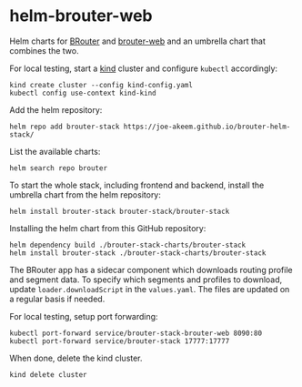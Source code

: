 # helm-brouter-web
Helm charts for [BRouter](https://github.com/abrensch/brouter) and [brouter-web](https://github.com/nrenner/brouter-web)
and an umbrella chart that combines the two.

For local testing, start a [kind](https://kind.sigs.k8s.io/docs/user/quick-start/) cluster and configure `kubectl` accordingly:
```shell
kind create cluster --config kind-config.yaml
kubectl config use-context kind-kind
```

Add the helm repository:
```shell
helm repo add brouter-stack https://joe-akeem.github.io/brouter-helm-stack/
```

List the available charts:
```shell
helm search repo brouter
```

To start the whole stack, including frontend and backend, install the umbrella chart from the helm repository:
```shell
helm install brouter-stack brouter-stack/brouter-stack
```

Installing the helm chart from this GitHub repository:
```shell
helm dependency build ./brouter-stack-charts/brouter-stack
helm install brouter-stack ./brouter-stack-charts/brouter-stack
```

The BRouter app has a sidecar component which downloads routing profile and segment data. To specify which segments
and profiles to download, update `loader.downloadScript` in the `values.yaml`. The files are updated on a regular basis
if needed.

For local testing, setup port forwarding:
```shell
kubectl port-forward service/brouter-stack-brouter-web 8090:80
kubectl port-forward service/brouter-stack 17777:17777
```

When done, delete the kind cluster.
```shell
kind delete cluster
```
